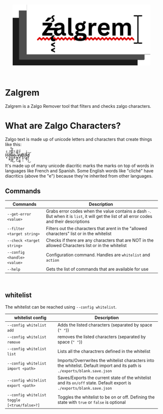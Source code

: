 <br>
<p align="center"><img src="ZalgremLogo.gif" display="block" height="200"></p>
<br>

# Zalgrem
Zalgrem is a Zalgo Remover tool that filters and checks zalgo characters.
<br>
# What are Zalgo Characters?
Zalgo text is made up of unicode letters and characters that create things like this: <br><br>H̷̬̥͂̀̂͘͘e̶̛͓̺̰̻͂͛́͝ľ̶̲̤̗̹̟̲̄̾̈́̿l̶̨̝͈̻͉̏̈́̽͊̚͜ò̶̭̳̈́̎,̶̧̻̝͓̿͋̈͜ ̶̥͓̮̆͋̑̎Ẁ̸͚̭͕̺̰͚̽̃́o̸͙̰̙̦͕̐r̸̖͒͜l̵̛͙͉͇̦̾͐͘d̸͓͍͔͉̠͜͝ <br><br> It's made up of many unicode diacritic marks the marks on top of words in languages like French and Spanish. Some English words like "cliché" have diacritics (above the "e") because they're inherited from other languages. 
<br>
## Commands
 |               Commands              | Description | 
 |-------------------------------------|-------------|
 |`--get-error <value>`                | Grabs error codes when the value contains a dash `-`. But when it is `list`, it will get the list of all error codes and their descriptions| 
 |`--filter <target string>`           | Filters out the characters that arent in the "allowed characters" list or in the whitelist |
 |`--check <target string>`            | Checks if there are any characters that are NOT in the allowed Characters list or in the whitelist
 | `--config <handle> <value>`         | Configuration command. Handles are `whitelist` and `action`|
 | `--help`                            | Gets the list of commands that are available for use |

<br>

## whitelist

The whitelist can be reached using `--config whitelist`.

|               whitelist config              |                                          Description                                         |
|---------------------------------------------|----------------------------------------------------------------------------------------------|
| `--config whitelist add`                    | Adds the listed characters (separated by space (`" "`))                                      |
| `--config whitelist remove`                 | removes the listed characters (separated by space (`" "`))                                   |
| `--config whitelist list`                   | Lists all the charactrers defined in the whitelist                                           |
| `--config whitelist import <path>`          | Imports/Overrwrites the whitelist characters into the whitelist. Default import and its path is `./exports/blank.save.json`                                                                                                                                   | 
| `--config whitelist export <path>`          | Saves/Exports the current state of the whitelist and its `on/off` state. Default export is `./exports/blank.save.json`                                                                                                                                        |
| `--config whitelist toggle [<true/false>?]` | Toggles the whitelist to be on or off. Defining the state with `true` or `false` is optional | 
